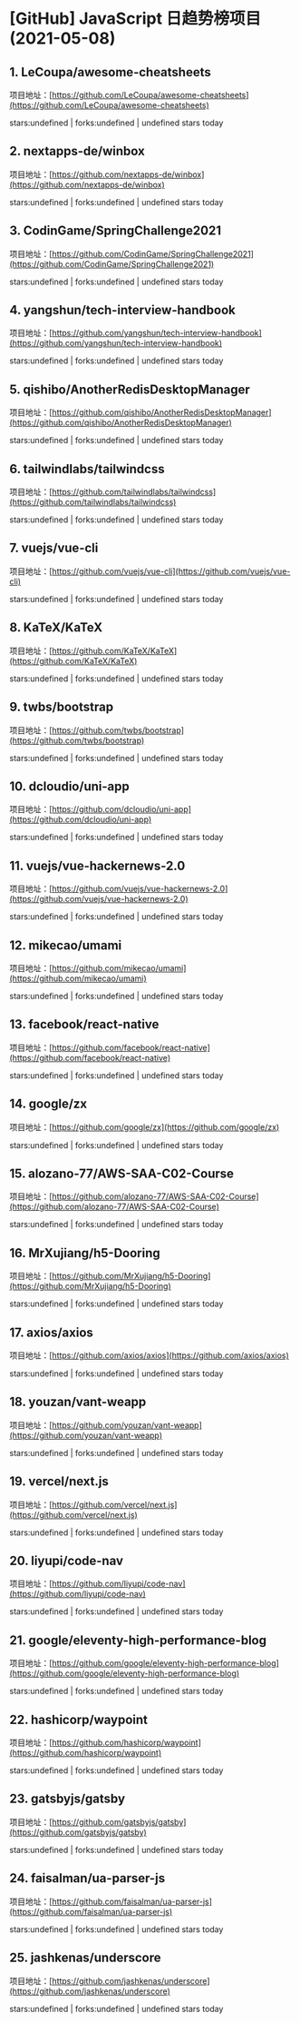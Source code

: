 # [GitHub] JavaScript 日趋势榜项目(2021-05-08)

## 1. LeCoupa/awesome-cheatsheets 

项目地址：[https://github.com/LeCoupa/awesome-cheatsheets](https://github.com/LeCoupa/awesome-cheatsheets)

stars:undefined | forks:undefined | undefined stars today 



## 2. nextapps-de/winbox 

项目地址：[https://github.com/nextapps-de/winbox](https://github.com/nextapps-de/winbox)

stars:undefined | forks:undefined | undefined stars today 



## 3. CodinGame/SpringChallenge2021 

项目地址：[https://github.com/CodinGame/SpringChallenge2021](https://github.com/CodinGame/SpringChallenge2021)

stars:undefined | forks:undefined | undefined stars today 



## 4. yangshun/tech-interview-handbook 

项目地址：[https://github.com/yangshun/tech-interview-handbook](https://github.com/yangshun/tech-interview-handbook)

stars:undefined | forks:undefined | undefined stars today 



## 5. qishibo/AnotherRedisDesktopManager 

项目地址：[https://github.com/qishibo/AnotherRedisDesktopManager](https://github.com/qishibo/AnotherRedisDesktopManager)

stars:undefined | forks:undefined | undefined stars today 



## 6. tailwindlabs/tailwindcss 

项目地址：[https://github.com/tailwindlabs/tailwindcss](https://github.com/tailwindlabs/tailwindcss)

stars:undefined | forks:undefined | undefined stars today 



## 7. vuejs/vue-cli 

项目地址：[https://github.com/vuejs/vue-cli](https://github.com/vuejs/vue-cli)

stars:undefined | forks:undefined | undefined stars today 



## 8. KaTeX/KaTeX 

项目地址：[https://github.com/KaTeX/KaTeX](https://github.com/KaTeX/KaTeX)

stars:undefined | forks:undefined | undefined stars today 



## 9. twbs/bootstrap 

项目地址：[https://github.com/twbs/bootstrap](https://github.com/twbs/bootstrap)

stars:undefined | forks:undefined | undefined stars today 



## 10. dcloudio/uni-app 

项目地址：[https://github.com/dcloudio/uni-app](https://github.com/dcloudio/uni-app)

stars:undefined | forks:undefined | undefined stars today 



## 11. vuejs/vue-hackernews-2.0 

项目地址：[https://github.com/vuejs/vue-hackernews-2.0](https://github.com/vuejs/vue-hackernews-2.0)

stars:undefined | forks:undefined | undefined stars today 



## 12. mikecao/umami 

项目地址：[https://github.com/mikecao/umami](https://github.com/mikecao/umami)

stars:undefined | forks:undefined | undefined stars today 



## 13. facebook/react-native 

项目地址：[https://github.com/facebook/react-native](https://github.com/facebook/react-native)

stars:undefined | forks:undefined | undefined stars today 



## 14. google/zx 

项目地址：[https://github.com/google/zx](https://github.com/google/zx)

stars:undefined | forks:undefined | undefined stars today 



## 15. alozano-77/AWS-SAA-C02-Course 

项目地址：[https://github.com/alozano-77/AWS-SAA-C02-Course](https://github.com/alozano-77/AWS-SAA-C02-Course)

stars:undefined | forks:undefined | undefined stars today 



## 16. MrXujiang/h5-Dooring 

项目地址：[https://github.com/MrXujiang/h5-Dooring](https://github.com/MrXujiang/h5-Dooring)

stars:undefined | forks:undefined | undefined stars today 



## 17. axios/axios 

项目地址：[https://github.com/axios/axios](https://github.com/axios/axios)

stars:undefined | forks:undefined | undefined stars today 



## 18. youzan/vant-weapp 

项目地址：[https://github.com/youzan/vant-weapp](https://github.com/youzan/vant-weapp)

stars:undefined | forks:undefined | undefined stars today 



## 19. vercel/next.js 

项目地址：[https://github.com/vercel/next.js](https://github.com/vercel/next.js)

stars:undefined | forks:undefined | undefined stars today 



## 20. liyupi/code-nav 

项目地址：[https://github.com/liyupi/code-nav](https://github.com/liyupi/code-nav)

stars:undefined | forks:undefined | undefined stars today 



## 21. google/eleventy-high-performance-blog 

项目地址：[https://github.com/google/eleventy-high-performance-blog](https://github.com/google/eleventy-high-performance-blog)

stars:undefined | forks:undefined | undefined stars today 



## 22. hashicorp/waypoint 

项目地址：[https://github.com/hashicorp/waypoint](https://github.com/hashicorp/waypoint)

stars:undefined | forks:undefined | undefined stars today 



## 23. gatsbyjs/gatsby 

项目地址：[https://github.com/gatsbyjs/gatsby](https://github.com/gatsbyjs/gatsby)

stars:undefined | forks:undefined | undefined stars today 



## 24. faisalman/ua-parser-js 

项目地址：[https://github.com/faisalman/ua-parser-js](https://github.com/faisalman/ua-parser-js)

stars:undefined | forks:undefined | undefined stars today 



## 25. jashkenas/underscore 

项目地址：[https://github.com/jashkenas/underscore](https://github.com/jashkenas/underscore)

stars:undefined | forks:undefined | undefined stars today 



